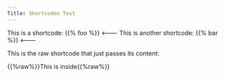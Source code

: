 ```yaml
---
Title: Shortcodes Test
---
```


This is a shortcode: {{% foo %}}  <---
This is another shortcode: {{% bar %}} <---

This is the raw shortcode that just passes its content:

{{%raw%}}This is inside{{%raw%}}
